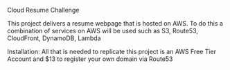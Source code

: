 Cloud Resume Challenge

This project delivers a resume webpage that is hosted on AWS. To do this a combination of services on AWS will be used such as S3, Route53, CloudFront, DynamoDB, Lambda

Installation:
All that is needed to replicate this project is an AWS Free Tier Account and $13 to register your own domain via Route53
